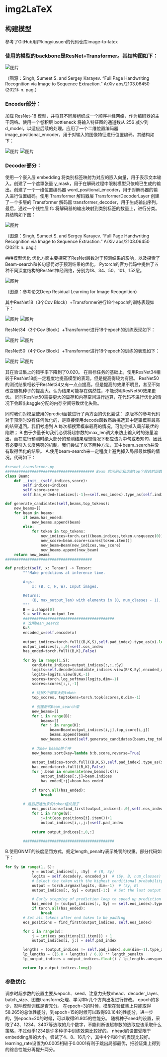 # img2LaTeX
## 构建模型
参考了GitHub用户kingyiusuen的代码仓库image-to-latex
### 使用的模型的backbone是ResNet+Transformer。其结构图如下：

![图片](https://github.com/Justjustifyjudge/img2LaTeX/assets/117241737/70fa91a9-6d44-4e62-883a-4b2244441047)

（图源：Singh, Sumeet S. and Sergey Karayev. “Full Page Handwriting Recognition via Image to Sequence Extraction.” ArXiv abs/2103.06450 (2021): n. pag.）

### Encoder部分：
加载 ResNet-18 模型，并将其不同层组织成一个顺序神经网络，作为编码器的主干网络。使用一个卷积层 bottleneck 将输入特征图的通道数从 256 减少到 d_model，以适应后续的处理。应用了一个二维位置编码器 image_positional_encoder，用于对输入的图像特征进行位置编码。其结构如下：

![图片](https://github.com/Justjustifyjudge/img2LaTeX/assets/117241737/717cba6c-9cef-412b-a327-c4e49d090cd6)
![图片](https://github.com/Justjustifyjudge/img2LaTeX/assets/117241737/ead52ca0-c5a4-46c8-8ed5-67707451bc40)

### Decoder部分：
使用一个嵌入层 embedding 将类别标签映射为对应的嵌入向量，用于表示文本输入。创建了一个遮罩张量 y_mask，用于在解码过程中限制模型只依赖已生成的输出。创建了一个一维位置编码器 word_positional_encoder，用于对解码器的输入进行位置编码。使用 Transformer 解码器层 TransformerDecoderLayer 创建了一个多层的 Transformer 解码器 transformer_decoder，用于生成输出序列。最后，通过一个线性层 fc 将解码器的输出映射到类别标签的数量上，进行分类。其结构如下图：

![图片](https://github.com/Justjustifyjudge/img2LaTeX/assets/117241737/d6a94c84-4882-4485-8f95-c44ccd5f8b74)

（图源：Singh, Sumeet S. and Sergey Karayev. “Full Page Handwriting Recognition via Image to Sequence Extraction.” ArXiv abs/2103.06450 (2021): n. pag.）

###模型优化
优化方面主要探究了ResNet层数对于预测结果的影响，以及探索了Beam-search和长句惩罚对于预测结果的优化。
Pytorch的官方代码中提供了五种不同深度结构的ResNet神经网络，分别为18、34、50、101、152层。

![图片](https://github.com/Justjustifyjudge/img2LaTeX/assets/117241737/a6cd2056-0a4f-4398-925d-a9d2043f6323)

（图源：参考论文Deep Residual Learning for Image Recognition）

其中ResNet18（3个Cov Block）+Transformer进行18个epoch的训练表现如下：

![图片](https://github.com/Justjustifyjudge/img2LaTeX/assets/117241737/5ad0c4f6-dfaa-4158-bdb7-4d4bb859c896)
![图片](https://github.com/Justjustifyjudge/img2LaTeX/assets/117241737/a1db2d19-c0a5-4449-8acb-32a43f34d327)

ResNet34（3个Cov Block）+Transformer进行18个epoch的训练表现如下：

![图片](https://github.com/Justjustifyjudge/img2LaTeX/assets/117241737/0a5da07a-b6c6-466a-ae66-61e9cf0eaaec)
![图片](https://github.com/Justjustifyjudge/img2LaTeX/assets/117241737/361260bb-112c-42e6-8536-0abc8f735d3a)

ResNet50（4个Cov Block）+Transformer进行18个epoch的训练的表现如下：

![图片](https://github.com/Justjustifyjudge/img2LaTeX/assets/117241737/8426667b-a0fa-4f91-9442-7140d9ca7a0d)
![图片](https://github.com/Justjustifyjudge/img2LaTeX/assets/117241737/a6da6c4a-e2ed-46a9-b934-e7cbb908500c)

其在验证集上的错字率下降到了0.020。
在目标任务的基础上，使用ResNet34相较于ResNet18能一定程度地提高模型的表现，但是提高得较为有限。
ResNet50的测试结果相较于ResNet34又有一点点提高，但是提高的效果不明显，甚至不如改变随机种子的提高大。认为结果可能存在偶然性，不能说明ResNet50效果更优。
同时ResNet50需要更大的显存和内存空间进行运算，在代码不进行优化的情况下会超出kaggle分配的内存空间导致优化失败。

同时我们对模型使用的predict函数进行了两方面的优化尝试：
原版本的参考代码对于预测时没有任何优化的，是直接使用decode函数然后挑选其中逻辑概率最高的结果返回。我们考虑到
A.每次都搜索概率最高的情况，可能会掉入局部最优的陷阱；
B.由于少量长句我们必须将超参数的max_len调大来防止输入时的张量溢出，而在进行预测时绝大部分的预测结果理想情况下都应该为中句或者短句，因此有必要引入长度惩罚的机制。我们尝试了以下两种方法，其中beam_search并没有取得优化的结果。
A.使用beam-search来一定程度上避免掉入局部最优解的情况。代码如下：

```Python
#resnet_transformer.py
######################################## Beam 的示例化和选前top个候选的函数
class Beam:
    def __init__(self,indices,score):
        self.indices=indices
        self.score=score
        self.has_ended=(indices[:-1]==self.eos_index).type_as(self.indices)

def generate_candidates(self,beams,top_tokens):
    new_beams=[]
    for beam in beams:
        if beam.has_ended:
            new_beams.append(beam)
        else:
            for token in top_tokens:
                new_indices=torch.cat((beam.indices,token.unsqueeze(0)),dim=-1)
                new_score=beam.score+scores[token.item()]
                new_beam=Beam(new_indices,new_score)
                new_beams.append(new_beam)
    return new_beams
#######################################

def predict(self, x: Tensor) -> Tensor:
        """Make predctions at inference time.

        Args:
            x: (B, C, H, W). Input images.

        Returns:
            (B, max_output_len) with elements in (0, num_classes - 1).
        """
        B = x.shape[0]
        S = self.max_output_len
        #########################################
        # 改用bean_search
        K=3
        encoded_x=self.encode(x)
        
        output_indices=torch.full((B,K,S),self.pad_index).type_as(x).long()
        output_indices[:,:,0]=self.sos_index
        has_ended=torch.full((B,K),False)
        
        for Sy in range(1,S):
            candidate_indices=output_indices[:,:,:Sy]
            logits=self.decode(candidate_indices.view(B*K,Sy),encoded_x)
            logits=logits.view(B,K,-1)
            scores=torch.log_softmax(logits,dim=-1)
            scores=scores[:,:,-1]
            
            # 找钱K个概率大的token
            top_scores, toptokens=torch.topk(scores,K,dim=-1)
            
            # 创建新的Beam_search束
            new_beams=[]
            for i in range(B):
                beams=[]
                for j in range(K):
                    beam=Beam(output_indices[i,j],top_score[i,j])
                    beams.append(beam)
                new_beams.extend(self.generate_candidates(beams,top_tokens[i]))
            
            # 为new beams排个序
            new_beams.sort(key=lambda b:b.score,reverse=True)
            
            output_indices=torch.full((B,K,S),self.pad_index).type_as(x).long()
            has_ended=torch.full((B,K),False)
            for j,beam in enumerate(new_beams[:K]):
                output_indices[:,j]=beam.indices
                has_ended[:j]=beam.has_ended
            
            if torch.all(has_ended):
                break
        
        # 最后把选出来的token组成钜子
            eos_positions=find_first(output_indices[:,0],self.eos_index)
            for i in range(B):
                j=int(eos_positions[i].item())+1
                output_indices[i,:,j:]=self.pad_index
                
            return output_indices[:,0,:]
        
        #########################################
```
B.使用GNMT的长度惩罚方式，规定length_penalty表示处罚的权重。部分代码如下：
```Python
for Sy in range(1, S):
            y = output_indices[:, :Sy]  # (B, Sy)
            logits = self.decode(y, encoded_x)  # (Sy, B, num_classes)
            # Select the token with the highest conditional probability
            output = torch.argmax(logits, dim=-1)  # (Sy, B)
            output_indices[:, Sy] = output[-1:]  # Set the last output token

            # Early stopping of prediction loop to speed up prediction
            has_ended |= (output_indices[:, Sy] == self.eos_index).type_as(has_ended)
            if torch.all(has_ended):
                break
        # Set all tokens after end token to be padding
        eos_positions = find_first(output_indices, self.eos_index)

        for i in range(B):
            j = int(eos_positions[i].item()) + 1
            output_indices[i, j:] = self.pad_index

        lengths = (output_indices != self.pad_index).sum(dim=-1).type_as(x)
        lp_lengths = ((5.0 + lengths) / 6.0) ** length_penalty
        lp_output_indices = output_indices.float() / lp_lengths.unsqueeze(-1)

        return lp_output_indices.long()
```
### 参数优化
调参时超参数的设置主要从epoch、seed、注意力头数nhead、decoder_layer、batch_size、图像transform处理、学习率lr几个方向出发进行修改。
epoch的多少，影响模型训练是否充分。
在epoch=3的时候，模型在验证集上只能取得58.265的总体性能分，到epoch=15的时候可以取得90.164的性能分，进一步的，到epoch=20的时候，可以取得91.805的性能分。
随机种子seed的设置，采取了42、1234、3407等选取的几个数字，不能判断该超参数的选取应该采取什么策略，不过似乎1234是许多种子中训练效果比较好的。
nhead的设置受限于embedding层的大小，尝试了4、8、16几个，其中4个和8个的表现比较好。
learning_rate设置为0.0005相较于0.0001有利于跳出局部最优，把验证集上得到的综合性能分再提升两分。
